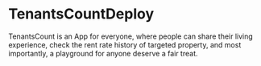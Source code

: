 # TenantsCountDeploy
TenantsCount is an App for everyone, where people can share their living experience, check the rent rate history of targeted property, and most importantly, a playground for anyone deserve a fair treat. 

